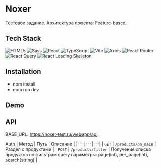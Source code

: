 # Noxer
Тестовое задание. Архитектура проекта: Feature-based.

## Tech Stack
![HTML5](https://img.shields.io/badge/HTML5-E34F26?style=for-the-badge&logo=html5&logoColor=white)
![Sass](https://img.shields.io/badge/Sass-CC6699?style=for-the-badge&logo=sass&logoColor=white)
![React](https://img.shields.io/badge/React-20232A?style=for-the-badge&logo=react&logoColor=61DAFB)
![TypeScript](https://img.shields.io/badge/TypeScript-3178C6?style=for-the-badge&logo=typescript&logoColor=white)
![Vite](https://img.shields.io/badge/Vite-646CFF?style=for-the-badge&logo=vite&logoColor=white)
![Axios](https://img.shields.io/badge/Axios-5A29E4?style=for-the-badge&logo=axios&logoColor=white)
![React Router](https://img.shields.io/badge/React%20Router-CA4245?style=for-the-badge&logo=react-router&logoColor=white)
![React Query](https://img.shields.io/badge/React%20Query-FF4154?style=for-the-badge&logo=react-query&logoColor=white)
![React Loading Skeleton](https://img.shields.io/badge/Loading%20Skeleton-FFA500?style=for-the-badge)

## Installation
- npm install
- npm run dev

## Demo

## API
BASE_URL: https://noxer-test.ru/webapp/api

Auth
| Метод | Путь | Описание |
|---|---|---|
| `GET` | `/products/on_main` | Раздел с продуктами |
| `POST` | `/products/filter` | Получение списка продуктов по фильтрам query параметры: page(int), per_page(int), search(string) |
